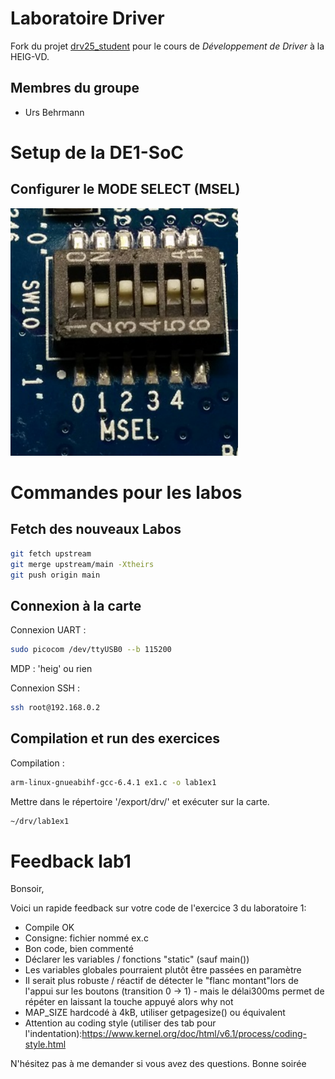 # Laboratoire Driver

Fork du projet [drv25_student](https://reds-gitlab.heig-vd.ch/reds-public/drv25_student) pour le cours de *Développement de Driver* à la HEIG-VD.

## Membres du groupe

- Urs Behrmann

# Setup de la DE1-SoC

## Configurer le MODE SELECT (MSEL)

![MODE SELECT (MSEL)](/docs/_images/msel.png)

# Commandes pour les labos

## Fetch des nouveaux Labos

```bash
git fetch upstream
git merge upstream/main -Xtheirs
git push origin main
```

## Connexion à la carte

Connexion UART :

```bash
sudo picocom /dev/ttyUSB0 --b 115200
```

MDP : 'heig' ou rien

Connexion SSH :

```bash
ssh root@192.168.0.2
```

## Compilation et run des exercices

Compilation :

```bash
arm-linux-gnueabihf-gcc-6.4.1 ex1.c -o lab1ex1
```

Mettre dans le répertoire '/export/drv/' et exécuter sur la carte.

```bash
~/drv/lab1ex1
```

# Feedback lab1

Bonsoir,
 
Voici un rapide feedback sur votre code de l'exercice 3 du laboratoire 1:
- Compile OK
- Consigne: fichier nommé ex<n>.c
- Bon code, bien commenté
- Déclarer les variables / fonctions "static" (sauf main())
- Les variables globales pourraient plutôt être passées en paramètre
- Il serait plus robuste / réactif de détecter le "flanc montant"lors de l'appui sur les boutons (transition 0 -> 1) - mais le délai300ms permet de répéter en laissant la touche appuyé alors why not
- MAP_SIZE hardcodé à 4kB, utiliser getpagesize() ou équivalent
- Attention au coding style (utiliser des tab pour l'indentation):https://www.kernel.org/doc/html/v6.1/process/coding-style.html

N'hésitez pas à me demander si vous avez des questions.
Bonne soirée
